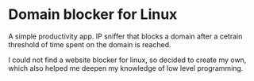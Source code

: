 # Domain blocker for Linux

A  simple productivity app. IP sniffer that blocks a domain after a cetrain threshold of time spent on the domain is reached.

I could not find a website blocker for linux, so decided to create my own, which also helped me deepen my knowledge of low level programming.
